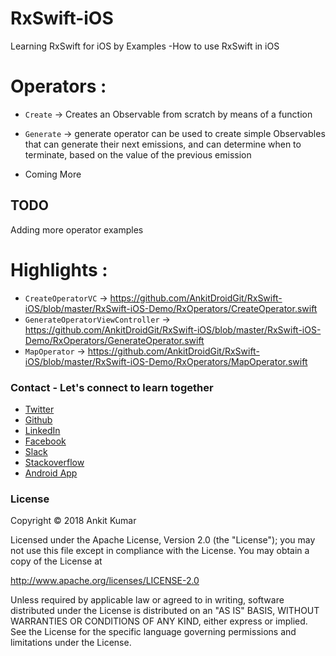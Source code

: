 # RxSwift-iOS
Learning RxSwift for iOS by Examples -How to use RxSwift in iOS



# Operators :
* `Create` -> Creates an Observable from scratch by means of a function
* `Generate` -> generate operator can be used to create simple Observables that can generate their next emissions, and can determine when to terminate, based on the value of the previous emission

* Coming More
## TODO

Adding more operator examples


# Highlights :
*  `CreateOperatorVC` -> https://github.com/AnkitDroidGit/RxSwift-iOS/blob/master/RxSwift-iOS-Demo/RxOperators/CreateOperator.swift
*  `GenerateOperatorViewController` -> https://github.com/AnkitDroidGit/RxSwift-iOS/blob/master/RxSwift-iOS-Demo/RxOperators/GenerateOperator.swift
*  `MapOperator` -> https://github.com/AnkitDroidGit/RxSwift-iOS/blob/master/RxSwift-iOS-Demo/RxOperators/MapOperator.swift


### Contact - Let's connect to learn together
- [Twitter](https://twitter.com/KumarAnkitRKE)
- [Github](https://github.com/AnkitDroidGit)
- [LinkedIn](https://www.linkedin.com/in/kumarankitkumar/)
- [Facebook](https://www.facebook.com/freeankit)
- [Slack](https://ankitdroid.slack.com)
- [Stackoverflow](https://stackoverflow.com/users/3282461/android)
- [Android App](https://play.google.com/store/apps/details?id=com.freeankit.ankitprofile)


### License

Copyright © 2018 Ankit Kumar

Licensed under the Apache License, Version 2.0 (the "License");
you may not use this file except in compliance with the License.
You may obtain a copy of the License at

http://www.apache.org/licenses/LICENSE-2.0

Unless required by applicable law or agreed to in writing, software
distributed under the License is distributed on an "AS IS" BASIS,
WITHOUT WARRANTIES OR CONDITIONS OF ANY KIND, either express or implied.
See the License for the specific language governing permissions and
limitations under the License.

